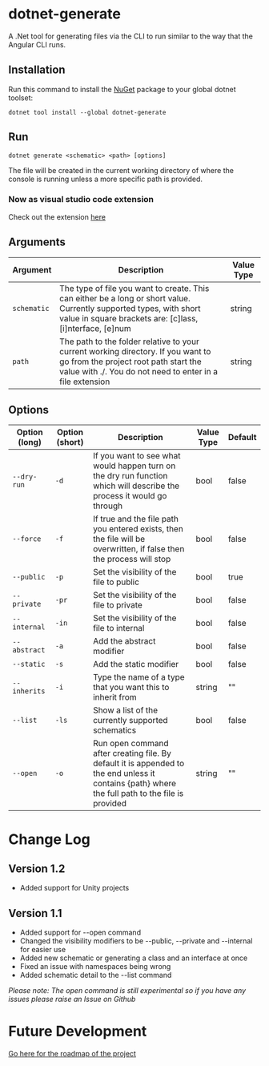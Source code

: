 # dotnet-generate

A .Net tool for generating files via the CLI to run similar to the way that the Angular CLI runs.

## Installation

Run this command to install the [NuGet](https://www.nuget.org/packages/dotnet-generate/) package to your global dotnet toolset:

`dotnet tool install --global dotnet-generate`

## Run

`dotnet generate <schematic> <path> [options]`

The file will be created in the current working directory of where the console is running unless a more specific path is provided.

### Now as visual studio code extension

Check out the extension [here](https://marketplace.visualstudio.com/items?itemName=nicksqudge.dotnet-generate-vscode)

## Arguments

| Argument    | Description                                                                                                                                                                           | Value Type |
| ----------- | ------------------------------------------------------------------------------------------------------------------------------------------------------------------------------------- | ---------- |
| `schematic` | The type of file you want to create. This can either be a long or short value. Currently supported types, with short value in square brackets are: [c]lass, [i]nterface, [e]num       | string     |
| `path`      | The path to the folder relative to your current working directory. If you want to go from the project root path start the value with ./. You do not need to enter in a file extension | string     |

## Options

| Option (long) | Option (short) | Description                                                                                                                                      | Value Type | Default |
| ------------- | -------------- | ------------------------------------------------------------------------------------------------------------------------------------------------ | ---------- | ------- |
| `--dry-run`   | `-d`           | If you want to see what would happen turn on the dry run function which will describe the process it would go through                            | bool       | false   |
| `--force`     | `-f`           | If true and the file path you entered exists, then the file will be overwritten, if false then the process will stop                             | bool       | false   |
| `--public`    | `-p`           | Set the visibility of the file to public                                                                                                         | bool       | true    |
| `--private`   | `-pr`          | Set the visibility of the file to private                                                                                                        | bool       | false   |
| `--internal`  | `-in`          | Set the visibility of the file to internal                                                                                                       | bool       | false   |
| `--abstract`  | `-a`           | Add the abstract modifier                                                                                                                        | bool       | false   |
| `--static`    | `-s`           | Add the static modifier                                                                                                                          | bool       | false   |
| `--inherits`  | `-i`           | Type the name of a type that you want this to inherit from                                                                                       | string     | ""      |
| `--list`      | `-ls`          | Show a list of the currently supported schematics                                                                                                | bool       | false   |
| `--open`      | `-o`           | Run open command after creating file. By default it is appended to the end unless it contains {path} where the full path to the file is provided | string     | ""      |

# Change Log

## Version 1.2

- Added support for Unity projects

## Version 1.1

- Added support for --open command
- Changed the visibility modifiers to be --public, --private and --internal for easier use
- Added new schematic or generating a class and an interface at once
- Fixed an issue with namespaces being wrong
- Added schematic detail to the --list command

_Please note: The open command is still experimental so if you have any issues please raise an Issue on Github_

# Future Development

[Go here for the roadmap of the project](https://trello.com/b/TYBhoSaF/dotnet-generate)
